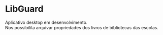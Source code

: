 # LibGuard

Aplicativo desktop em desenvolvimento.</br>
Nos possibilita arquivar propriedades dos livros de bibliotecas das escolas.

